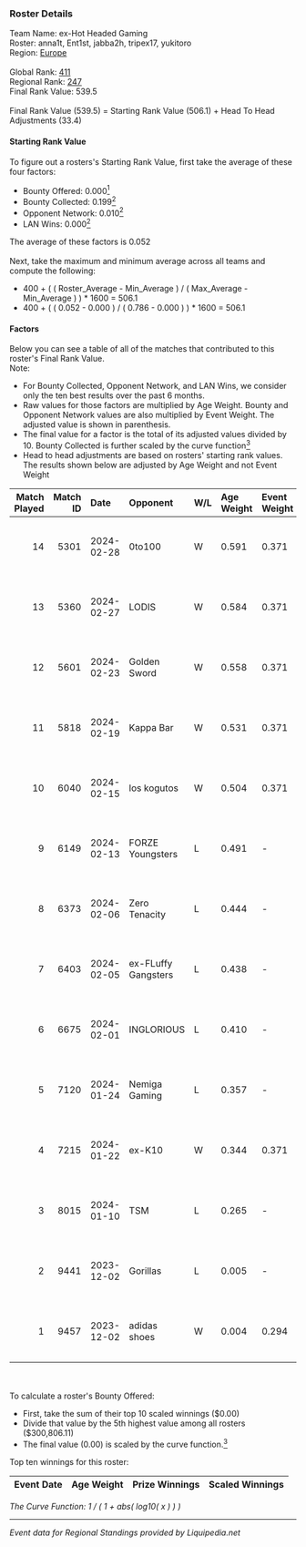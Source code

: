 ### Roster Details<br />
Team Name: ex-Hot Headed Gaming<br />
Roster: anna1t, Ent1st, jabba2h, tripex17, yukitoro<br />
Region: [Europe]( ../standings_europe.md)<br />
<br />
Global Rank: [411](../standings_global.md)<br />
Regional Rank: [247]( ../standings_europe.md)<br />
Final Rank Value:  539.5<br />
<br />
Final Rank Value (539.5) = Starting Rank Value (506.1) + Head To Head Adjustments (33.4)<br />

#### Starting Rank Value<br />
To figure out a rosters's Starting Rank Value, first take the average of these four factors:<br />
- Bounty Offered: 0.000[<sup>1</sup>](#table2)
- Bounty Collected: 0.199[<sup>2</sup>](#table1)
- Opponent Network: 0.010[<sup>2</sup>](#table1)
- LAN Wins: 0.000[<sup>2</sup>](#table1)

The average of these factors is 0.052<br />
<br />
Next, take the maximum and minimum average across all teams and compute the following:<br />
- 400 + ( ( Roster_Average - Min_Average ) / ( Max_Average - Min_Average ) ) * 1600 = 506.1
- 400 + ( ( 0.052 - 0.000 ) / ( 0.786 - 0.000 ) ) * 1600 = 506.1


#### Factors<br />
Below you can see a table of all of the matches that contributed to this roster's Final Rank Value.<br />
Note:<br />

- For Bounty Collected, Opponent Network, and LAN Wins, we consider only the ten best results over the past 6 months.
- Raw values for those factors are multiplied by Age Weight. Bounty and Opponent Network values are also multiplied by Event Weight. The adjusted value is shown in parenthesis.
- The final value for a factor is the total of its adjusted values divided by 10. Bounty Collected is further scaled by the curve function[<sup>3</sup>](#curveFunction)
- Head to head adjustments are based on rosters' starting rank values. The results shown below are adjusted by Age Weight and not Event Weight
<span id="table1"></span><br />


| Match Played | Match ID | Date       | Opponent            | W/L | Age Weight | Event Weight | Bounty Collected | Opponent Network | LAN Wins  | H2H Adj. | Roster                                      |
| -: | -: | :- | :- | :- | :- | :- | :- | :- | :- | -: | :- |
|           14 |     5301 | 2024-02-28 | 0to100              | W   | 0.591      | 0.371        | 0.000 (0.000)    | 0.000 (0.000)    | 0 (0.000) |     5.72 | anna1t, Ent1st, jabba2h, tripex17, yukitoro |
|           13 |     5360 | 2024-02-27 | LODIS               | W   | 0.584      | 0.371        | 0.001 (0.000)    | 0.140 (0.030)    | 0 (0.000) |    11.40 | anna1t, Ent1st, jabba2h, tripex17, yukitoro |
|           12 |     5601 | 2024-02-23 | Golden Sword        | W   | 0.558      | 0.371        | 0.000 (0.000)    | 0.000 (0.000)    | 0 (0.000) |     5.69 | anna1t, Ent1st, jabba2h, tripex17, yukitoro |
|           11 |     5818 | 2024-02-19 | Kappa Bar           | W   | 0.531      | 0.371        | 0.000 (0.000)    | 0.062 (0.012)    | 0 (0.000) |     8.83 | anna1t, Ent1st, jabba2h, tripex17, yukitoro |
|           10 |     6040 | 2024-02-15 | los kogutos         | W   | 0.504      | 0.371        | 0.000 (0.000)    | 0.026 (0.005)    | 0 (0.000) |     8.81 | anna1t, Ent1st, jabba2h, tripex17, yukitoro |
|            9 |     6149 | 2024-02-13 | FORZE Youngsters    | L   | 0.491      | -            | -                | -                | -         |    -4.51 | anna1t, Ent1st, jabba2h, tripex17, yukitoro |
|            8 |     6373 | 2024-02-06 | Zero Tenacity       | L   | 0.444      | -            | -                | -                | -         |    -0.60 | anna1t, Ent1st, jabba2h, tripex17, yukitoro |
|            7 |     6403 | 2024-02-05 | ex-FLuffy Gangsters | L   | 0.438      | -            | -                | -                | -         |    -6.80 | anna1t, Ent1st, jabba2h, Saturday, tripex17 |
|            6 |     6675 | 2024-02-01 | INGLORIOUS          | L   | 0.410      | -            | -                | -                | -         |    -2.71 | anna1t, Ent1st, jabba2h, tripex17, yukitoro |
|            5 |     7120 | 2024-01-24 | Nemiga Gaming       | L   | 0.357      | -            | -                | -                | -         |    -0.19 | anna1t, Ent1st, jabba2h, tripex17, yukitoro |
|            4 |     7215 | 2024-01-22 | ex-K10              | W   | 0.344      | 0.371        | 0.005 (0.001)    | 0.382 (0.049)    | 0 (0.000) |     9.49 | anna1t, Ent1st, jabba2h, tripex17, yukitoro |
|            3 |     8015 | 2024-01-10 | TSM                 | L   | 0.265      | -            | -                | -                | -         |    -1.72 | anna1t, Ent1st, jabba2h, tripex17, yukitoro |
|            2 |     9441 | 2023-12-02 | Gorillas            | L   | 0.005      | -            | -                | -                | -         |    -0.06 | anna1t, Ent1st, kRyTouS, PLANET, yukitoro   |
|            1 |     9457 | 2023-12-02 | adidas shoes        | W   | 0.004      | 0.294        | 0.000 (0.000)    | 0.000 (0.000)    | 0 (0.000) |     0.05 | millert, p3kko, puuha, r1ksa, teme          |

<br />
<span id="table2"></span><br />
To calculate a roster's Bounty Offered:<br />

- First, take the sum of their top 10 scaled winnings ($0.00)
- Divide that value by the 5th highest value among all rosters ($300,806.11)
- The final value (0.00) is scaled by the curve function.[<sup>3</sup>](#curveFunction)

Top ten winnings for this roster:<br />

| Event Date | Age Weight | Prize Winnings | Scaled Winnings |
| :- | -: | :- | :- |


<span id="curveFunction"></span>_The Curve Function: 1 / ( 1 + abs( log10( x ) ) )_<br />

---
_Event data for Regional Standings provided by Liquipedia.net_<br />
